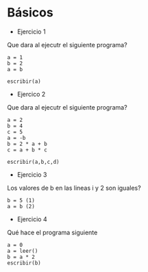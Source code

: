 
# Básicos
* Ejercicio 1

Que dara al ejecutr el siguiente programa?
```
a = 1
b = 2
a = b

escribir(a)

```

* Ejercico 2

Que dara al ejecutr el siguiente programa?
```
a = 2
b = 4
c = 5
a = -b
b = 2 * a + b
c = a + b * c

escribir(a,b,c,d)

```

* Ejercicio 3

Los valores de b en las lineas i y 2 son iguales?

```
b = 5 (1)
a = b (2)
```

* Ejercicio 4

Qué hace el programa siguiente
```
a = 0
a = leer()
b = a * 2
escribir(b)

```

















